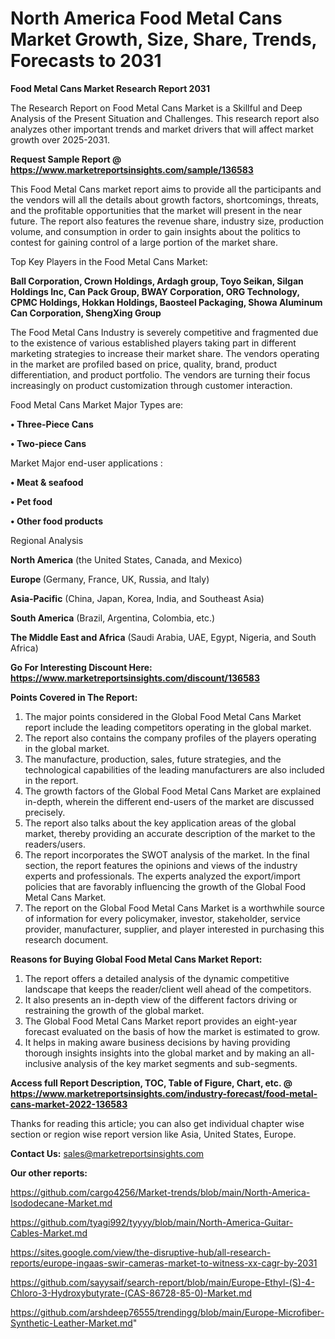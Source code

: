 # North America Food Metal Cans Market Growth, Size, Share, Trends, Forecasts to 2031

<strong>Food Metal Cans Market Research Report 2031</strong>

The Research Report on Food Metal Cans Market is a Skillful and Deep Analysis of the Present Situation and Challenges. This research report also analyzes other important trends and market drivers that will affect market growth over 2025-2031.

<strong>Request Sample Report @ <a href=https://www.marketreportsinsights.com/sample/136583>https://www.marketreportsinsights.com/sample/136583</a></strong>

This Food Metal Cans market report aims to provide all the participants and the vendors will all the details about growth factors, shortcomings, threats, and the profitable opportunities that the market will present in the near future. The report also features the revenue share, industry size, production volume, and consumption in order to gain insights about the politics to contest for gaining control of a large portion of the market share.

Top Key Players in the Food Metal Cans Market:

<strong>Ball Corporation, Crown Holdings, Ardagh group, Toyo Seikan, Silgan Holdings Inc, Can Pack Group, BWAY Corporation, ORG Technology, CPMC Holdings, Hokkan Holdings, Baosteel Packaging, Showa Aluminum Can Corporation, ShengXing Group</strong>

The Food Metal Cans Industry is severely competitive and fragmented due to the existence of various established players taking part in different marketing strategies to increase their market share. The vendors operating in the market are profiled based on price, quality, brand, product differentiation, and product portfolio. The vendors are turning their focus increasingly on product customization through customer interaction.

Food Metal Cans Market Major Types are:

<strong>• Three-Piece Cans

• Two-piece Cans</strong>

Market Major end-user applications :

<strong>• Meat & seafood

• Pet food

• Other food products</strong>

Regional Analysis

</u><strong><b>North America</b></strong> (the United States, Canada, and Mexico)

<strong><b>Europe </b></strong>(Germany, France, UK, Russia, and Italy)

<strong><b>Asia-Pacific</b></strong> (China, Japan, Korea, India, and Southeast Asia)

<strong><b>South America</b></strong> (Brazil, Argentina, Colombia, etc.)

<strong><b>The Middle East and Africa</b></strong> (Saudi Arabia, UAE, Egypt, Nigeria, and South Africa)

<strong>Go For Interesting Discount Here: <a href=https://www.marketreportsinsights.com/discount/136583>https://www.marketreportsinsights.com/discount/136583</a></strong>

<strong>Points Covered in The Report:</strong>
<ol>
  <li>The major points considered in the Global Food Metal Cans Market report include the leading competitors operating in the global market.</li>
  <li>The report also contains the company profiles of the players operating in the global market.</li>
  <li>The manufacture, production, sales, future strategies, and the technological capabilities of the leading manufacturers are also included in the report.</li>
  <li>The growth factors of the Global Food Metal Cans Market are explained in-depth, wherein the different end-users of the market are discussed precisely.</li>
  <li>The report also talks about the key application areas of the global market, thereby providing an accurate description of the market to the readers/users.</li>
  <li>The report incorporates the SWOT analysis of the market. In the final section, the report features the opinions and views of the industry experts and professionals. The experts analyzed the export/import policies that are favorably influencing the growth of the Global Food Metal Cans Market.</li>
  <li>The report on the Global Food Metal Cans Market is a worthwhile source of information for every policymaker, investor, stakeholder, service provider, manufacturer, supplier, and player interested in purchasing this research document.</li>
</ol>
<strong>Reasons for Buying Global Food Metal Cans Market Report:</strong>

<ol>
  <li>The report offers a detailed analysis of the dynamic competitive landscape that keeps the reader/client well ahead of the competitors.</li>
  <li>It also presents an in-depth view of the different factors driving or restraining the growth of the global market.</li>
  <li>The Global Food Metal Cans Market report provides an eight-year forecast evaluated on the basis of how the market is estimated to grow.</li>
  <li>It helps in making aware business decisions by having providing thorough insights insights into the global market and by making an all-inclusive analysis of the key market segments and sub-segments.</li>
</ol>
<strong>Access full Report Description, TOC, Table of Figure, Chart, etc. @ <a href=https://www.marketreportsinsights.com/industry-forecast/food-metal-cans-market-2022-136583>https://www.marketreportsinsights.com/industry-forecast/food-metal-cans-market-2022-136583</a></strong>


Thanks for reading this article; you can also get individual chapter wise section or region wise report version like Asia, United States, Europe.

<strong>Contact Us:</strong>
sales@marketreportsinsights.com

<strong>Our other reports:</strong>

<a href=https://github.com/cargo4256/Market-trends/blob/main/North-America-Isododecane-Market.md>https://github.com/cargo4256/Market-trends/blob/main/North-America-Isododecane-Market.md</a>

<a href=https://github.com/tyagi992/tyyyy/blob/main/North-America-Guitar-Cables-Market.md>https://github.com/tyagi992/tyyyy/blob/main/North-America-Guitar-Cables-Market.md</a>

<a href=https://sites.google.com/view/the-disruptive-hub/all-research-reports/europe-ingaas-swir-cameras-market-to-witness-xx-cagr-by-2031>https://sites.google.com/view/the-disruptive-hub/all-research-reports/europe-ingaas-swir-cameras-market-to-witness-xx-cagr-by-2031</a>

<a href=https://github.com/sayysaif/search-report/blob/main/Europe-Ethyl-(S)-4-Chloro-3-Hydroxybutyrate-(CAS-86728-85-0)-Market.md>https://github.com/sayysaif/search-report/blob/main/Europe-Ethyl-(S)-4-Chloro-3-Hydroxybutyrate-(CAS-86728-85-0)-Market.md</a>

<a href=https://github.com/arshdeep76555/trendingg/blob/main/Europe-Microfiber-Synthetic-Leather-Market.md>https://github.com/arshdeep76555/trendingg/blob/main/Europe-Microfiber-Synthetic-Leather-Market.md</a>"
